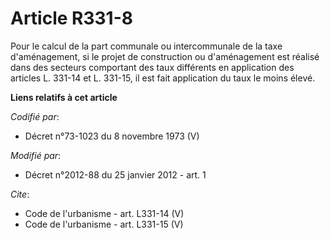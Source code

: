 # Article R331-8

Pour le calcul de la part communale ou intercommunale de la taxe d'aménagement, si le projet de construction ou d'aménagement
est réalisé dans des secteurs comportant des taux différents en application des articles L. 331-14 et L. 331-15, il est fait
application du taux le moins élevé.

**Liens relatifs à cet article**

_Codifié par_:

  - Décret n°73-1023 du 8 novembre 1973 (V)

_Modifié par_:

  - Décret n°2012-88 du 25 janvier 2012 - art. 1

_Cite_:

  - Code de l'urbanisme - art. L331-14 (V)
  - Code de l'urbanisme - art. L331-15 (V)
